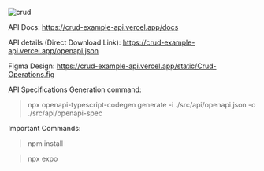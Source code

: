 
![crud](https://github.com/AhmedHIbrahim/student-crud-rn-ts/assets/48028666/f1555e60-6e82-4828-a6ac-ff1ae032e9b4)

API Docs:
https://crud-example-api.vercel.app/docs

API details (Direct Download Link):
https://crud-example-api.vercel.app/openapi.json

Figma Design:
https://crud-example-api.vercel.app/static/Crud-Operations.fig

API Specifications Generation command:
> npx openapi-typescript-codegen generate -i ./src/api/openapi.json -o ./src/api/openapi-spec

Important Commands:


> npm install

> npx expo

